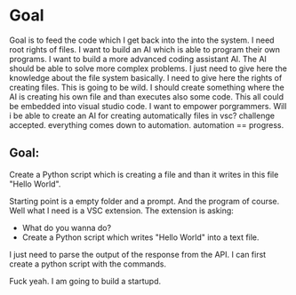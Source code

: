 # Goal

Goal is to feed the code which I get back into the into the system. I need root rights of files. I want to build an AI which is able to program their own programs. I want to build a more advanced coding assistant AI. The AI should be able to solve more complex problems. I just need to give here the knowledge about the file system basically. I need to give here the rights of creating files. This is going to be wild. I should create something where the AI is creating his own file and than executes also some code. This all could be embedded into visual studio code. I want to empower porgrammers. Will i be able to create an AI for creating automatically files in vsc? challenge accepted. everything comes down to automation. automation == progress.

## Goal:

Create a Python script which is creating a file and than it writes in this file "Hello World".

Starting point is a empty folder and a prompt. And the program of course. Well what I need is a VSC extension. The extension is asking: 

- What do you wanna do? 
- Create a Python script which writes "Hello World" into a text file. 

I just need to parse the output of the response from the API. I can first create a python script with the commands.

Fuck yeah. I am going to build a startupd. 


